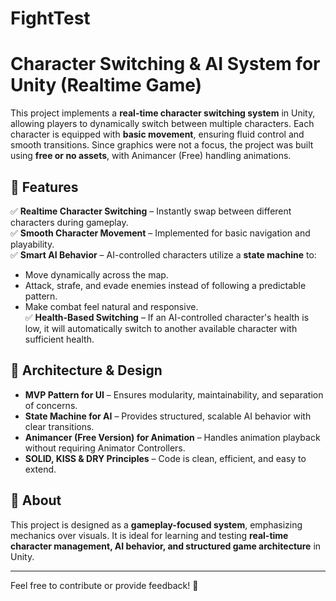 # FightTest

# Character Switching & AI System for Unity (Realtime Game)

This project implements a **real-time character switching system** in Unity, allowing players to dynamically switch between multiple characters. Each character is equipped with **basic movement**, ensuring fluid control and smooth transitions. Since graphics were not a focus, the project was built using **free or no assets**, with Animancer (Free) handling animations.

## 🔹 Features

✅ **Realtime Character Switching** – Instantly swap between different characters during gameplay.  
✅ **Smooth Character Movement** – Implemented for basic navigation and playability.  
✅ **Smart AI Behavior** – AI-controlled characters utilize a **state machine** to:  
- Move dynamically across the map.  
- Attack, strafe, and evade enemies instead of following a predictable pattern.  
- Make combat feel natural and responsive.  
✅ **Health-Based Switching** – If an AI-controlled character's health is low, it will automatically switch to another available character with sufficient health.  

## 🔹 Architecture & Design

- **MVP Pattern for UI** – Ensures modularity, maintainability, and separation of concerns.  
- **State Machine for AI** – Provides structured, scalable AI behavior with clear transitions.  
- **Animancer (Free Version) for Animation** – Handles animation playback without requiring Animator Controllers.  
- **SOLID, KISS & DRY Principles** – Code is clean, efficient, and easy to extend.  

## 🔹 About

This project is designed as a **gameplay-focused system**, emphasizing mechanics over visuals. It is ideal for learning and testing **real-time character management, AI behavior, and structured game architecture** in Unity.  

---

Feel free to contribute or provide feedback! 🚀  
